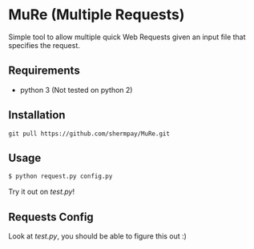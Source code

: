 # MuRe (Multiple Requests) #
Simple tool to allow multiple quick Web Requests given an input file that specifies the request.

## Requirements ##
* python 3 (Not tested on python 2)

## Installation ##
`git pull https://github.com/shermpay/MuRe.git`

## Usage ##
```bash
$ python request.py config.py
```
Try it out on *test.py*!

## Requests Config ##
Look at *test.py*, you should be able to figure this out :)
